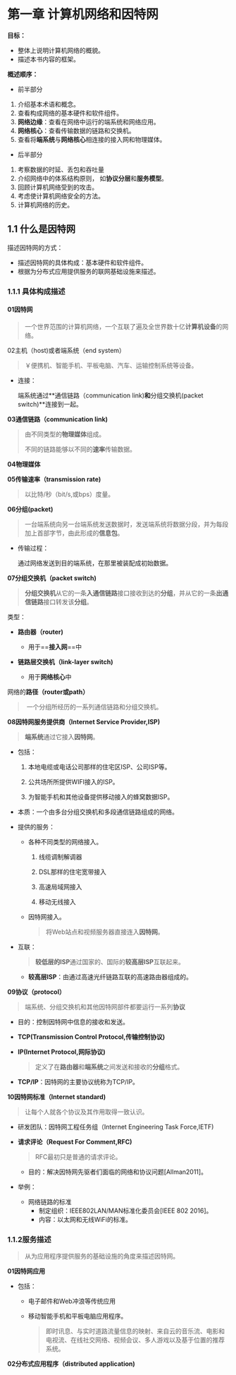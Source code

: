 # 第一章 计算机网络和因特网

**目标：**

- 整体上说明计算机网络的概貌。
- 描述本书内容的框架。

**概述顺序：**

- 前半部分

1. 介绍基本术语和概念。
2. 查看构成网络的基本硬件和软件组件。
3. **网络边缘**：查看在网络中运行的端系统和网络应用。
4. **网络核心**：查看传输数据的链路和交换机。
5. 查看将**端系统**与**网络核心**相连接的接入网和物理媒体。

- 后半部分

1. 考察数据的时延、丢包和吞吐量
2. 介绍网络中的体系结构原则， 如**协议分层**和**服务模型**。
3. 回顾计算机网络受到的攻击。
4. 考虑使计算机网络安全的方法。
5. 计算机网络的历史。

## 1.1 什么是因特网

描述因特网的方式：

- 描述因特网的具体构成：基本硬件和软件组件。
- 根据为分布式应用提供服务的联网基础设施来描述。

### 1.1.1 具体构成描述

 #### 01因特网

> 一个世界范围的计算机网络，一个互联了遍及全世界数十亿**计算机设备**的网络。

02主机（host)或者端系统（end system）

> ￥便携机、智能手机、平板电脑、汽车、运输控制系统等设备。

- 连接：

  端系统通过**通信链路（communication link)**和**分组交换机(packet switch)**连接到一起。

**03通信链路（communication link)**

> 由不同类型的**物理媒体**组成。
>
> 不同的链路能够以不同的**速率**传输数据。

**04物理媒体**

**05传输速率（transmission rate)**

> 以比特/秒（bit/s,或bps）度量。

**06分组(packet)**

> 一台端系统向另一台端系统发送数据时，发送端系统将数据分段，并为每段加上首部字节，由此形成的**信息包**。

- 传输过程：

  通过网络发送到目的端系统，在那里被装配成初始数据。

**07分组交换机（packet switch)**

> **分组交换机**从它的一条**入通信链路**接口接收到达的**分组**，并从它的一条**出通信链路**接口转发该**分组**。

类型：

- **路由器（router)**
  - 用于==**接入网**==中

- **链路层交换机（link-layer switch)**
  - 用于**网络核心**中

网络的**路径（router或path）**

> ​	一个分组所经历的一系列通信链路和分组交换机。

**08因特网服务提供商（Internet Service Provider,ISP)**

> **端系统**通过它接入**因特网**。

- 包括：

  1. 本地电缆或电话公司那样的住宅区ISP、公司ISP等。

  2. 公共场所所提供WIFI接入的ISP。

  3. 为智能手机和其他设备提供移动接入的蜂窝数据ISP。

- 本质：一个由多台分组交换机和多段通信链路组成的网络。

- 提供的服务：

  - 各种不同类型的网络接入。

    1. 线缆调制解调器

    2. DSL那样的住宅宽带接入

    3. 高速局域网接入

    4. 移动无线接入

  - 因特网接入。

    > 将Web站点和视频服务器直接连入**因特网**。

- 互联：

  > **较低层的ISP**通过国家的、国际的**较高层ISP**互联起来。

  - **较高层ISP**：由通过高速光纤链路互联的高速路由器组成的。

**09协议（protocol）**

> 端系统、分组交换机和其他因特网部件都要运行一系列**协议**

* 目的：控制因特网中信息的接收和发送。

- **TCP(Transmission Control  Protocol,传输控制协议)**

- **IP(Internet Protocol,网际协议)**

  > 定义了在**路由器**和**端系统**之间发送和接收的**分组**格式。

* **TCP/IP**：因特网的主要协议统称为TCP/IP。

**10因特网标准（Internet standard)**

> 让每个人就各个协议及其作用取得一致认识。

- 研发团队：因特网工程任务组（Internet Engineering Task Force,IETF)

- **请求评论（Request For Comment,RFC)**

  > RFC最初只是普通的请求评论。

  - 目的：解决因特网先驱者们面临的网络和协议问题[Allman2011]。

- 举例：
  - 网络链路的标准
    - 制定组织：IEEE802LAN/MAN标准化委员会[IEEE 802 2016]。
    - 内容：以太网和无线WiFi的标准。

### 1.1.2服务描述

> 从为应用程序提供服务的基础设施的角度来描述因特网。

**01因特网应用**

- 包括：

  - 电子邮件和Web冲浪等传统应用

  - 移动智能手机和平板电脑应用程序。

    > 即时讯息、与实时道路流量信息的映射、来自云的音乐流、电影和电视流、在线社交网络、视频会议、多人游戏以及基于位置的推荐系统。

**02分布式应用程序（distributed application)**